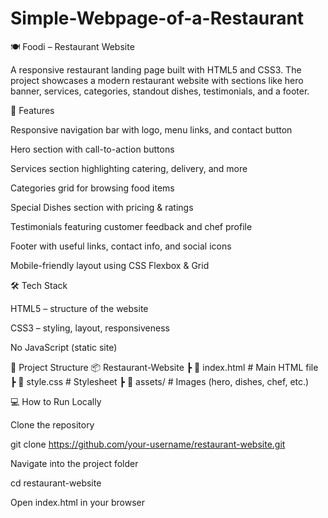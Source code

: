 # Simple-Webpage-of-a-Restaurant

🍽️ Foodi – Restaurant Website

A responsive restaurant landing page built with HTML5 and CSS3.
The project showcases a modern restaurant website with sections like hero banner, services, categories, standout dishes, testimonials, and a footer.

🚀 Features

Responsive navigation bar with logo, menu links, and contact button

Hero section with call-to-action buttons

Services section highlighting catering, delivery, and more

Categories grid for browsing food items

Special Dishes section with pricing & ratings

Testimonials featuring customer feedback and chef profile

Footer with useful links, contact info, and social icons

Mobile-friendly layout using CSS Flexbox & Grid

🛠️ Tech Stack

HTML5 – structure of the website

CSS3 – styling, layout, responsiveness

No JavaScript (static site)

📂 Project Structure
📦 Restaurant-Website
 ┣ 📜 index.html      # Main HTML file
 ┣ 📜 style.css       # Stylesheet
 ┣ 📂 assets/         # Images (hero, dishes, chef, etc.)

💻 How to Run Locally

Clone the repository

git clone https://github.com/your-username/restaurant-website.git


Navigate into the project folder

cd restaurant-website


Open index.html in your browser
